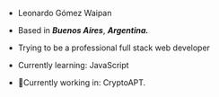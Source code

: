 - Leonardo Gómez Waipan 
- Based in <strong><i>Buenos Aires</i></strong>, <strong><i>Argentina.</i></strong>
- Trying to be a professional full stack web developer
- Currently learning: JavaScript

- 🌱Currently working in: CryptoAPT.
<!---
LeoGWW/LeoGWW is a ✨ special ✨ repository because its `README.md` (this file) appears on your GitHub profile.
You can click the Preview link to take a look at your changes.
--->
